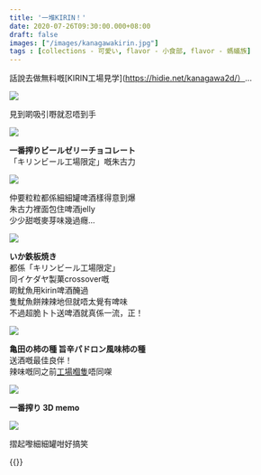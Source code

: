 ```yaml
---
title: '一堆KIRIN！'
date: 2020-07-26T09:30:00.000+08:00
draft: false
images: ["/images/kanagawakirin.jpg"]
tags : [collections - 可愛い, flavor - 小食部, flavor - 螞蟻族]
---
```


話說去做無料嘅[KIRIN工場見学](https://hidie.net/kanagawa2d/）...  

![](/images/kanagawa2d24.jpg)

見到啲吸引嘢就忍唔到手  

![](/images/kanagawakirin.jpg)

**一番搾りビールゼリーチョコレート**  
「キリンビール工場限定」嘅朱古力   

![](/images/kanagawakirin1.jpg)

仲要粒粒都係細細罐啤酒樣得意到爆  
朱古力裡面包住啤酒jelly  
少少甜嘅麥芽味幾過癮...  

![](/images/kanagawakirin2.jpg)

**いか鉄板焼き**  
都係「キリンビール工場限定」  
同イケダヤ製菓crossover嘅  
啲魷魚用kirin啤酒醃過  
隻魷魚餅辣辣地但就唔太覺有啤味  
不過超脆卜卜送啤酒就真係一流，正！  

![](/images/kanagawakirin3.jpg)

**亀田の柿の種 旨辛パドロン風味柿の種**  
送酒嘅最佳良伴！  
辣味嘅同之前[工場嗰隻](https://hidie.net/kanagawa2d/)唔同㗎  

![](/images/kanagawakirin4.jpg)

**一番搾り 3D memo**  

![](/images/kanagawakirin5.jpg)

摺起嚟細細罐咁好搞笑  



{{<kanagawa>}}
